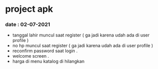 # project apk

### date : 02-07-2021 

- tanggal lahir muncul saat register ( ga jadi karena udah ada di user profile )
- no hp muncul saat register  ( ga jadi karena udah ada di user profile )
- reconfirm password saat login .
- welcome screen .
- harga di menu katalog di hilangkan 


